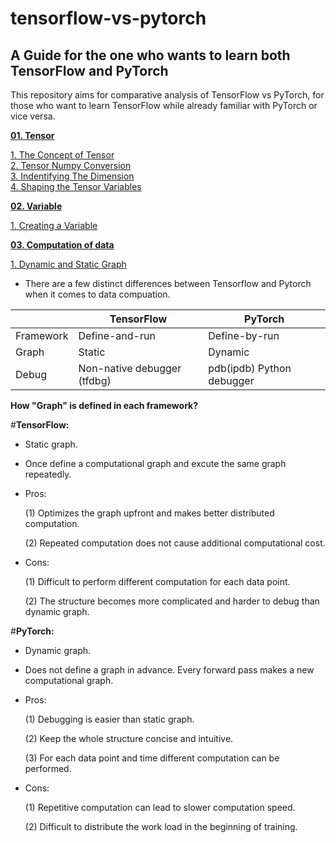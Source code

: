 # tensorflow-vs-pytorch

## A Guide for the one who wants to learn both TensorFlow and PyTorch

This repository aims for comparative analysis of TensorFlow vs PyTorch, for those who want to learn TensorFlow while already familiar with PyTorch or vice versa.

[**01. Tensor**](https://github.com/tango4j/tensorflow-vs-pytorch/blob/master/markdown/01_tensor.md#01-tensor)  

[1. The Concept of Tensor](https://github.com/tango4j/tensorflow-vs-pytorch/blob/master/markdown/01_tensor.md#1-the-concept-of-tensor)  
[2. Tensor Numpy Conversion](https://github.com/tango4j/tensorflow-vs-pytorch/blob/master/markdown/01_tensor.md#2-tensor-numpy-conversion)  
[3. Indentifying The Dimension](https://github.com/tango4j/tensorflow-vs-pytorch/blob/master/markdown/01_tensor.md#3-indentifying-the-dimension)  
[4. Shaping the Tensor Variables](https://github.com/tango4j/tensorflow-vs-pytorch/blob/master/markdown/01_tensor.md#4-shaping-the-tensor-variables)  

[**02. Variable**](https://github.com/tango4j/tensorflow-vs-pytorch/blob/master/markdown/02_variable.md#02-variables-)

[1. Creating a Variable](https://github.com/tango4j/tensorflow-vs-pytorch/blob/master/markdown/02_variable.md#1-creating-a-variable)

[**03. Computation of data**](https://github.com/tango4j/tensorflow-vs-pytorch/blob/master/markdown/03_computation_of_data.md#03-computaion-of-data)

[1. Dynamic and Static Graph](https://github.com/tango4j/tensorflow-vs-pytorch/blob/master/markdown/03_computation_of_data.md#1-dynamic-and-static-graph)

- There are a few distinct differences between Tensorflow and Pytorch when it comes to data compuation.


|               | TensorFlow      | PyTorch        |
|---------------|-----------------|----------------|
| Framework     | Define-and-run  | Define-by-run  |
| Graph         | Static | Dynamic|
| Debug         | Non-native debugger (tfdbg) |pdb(ipdb) Python debugger|

**How "Graph" is defined in each framework?**

#**TensorFlow:** 

- Static graph.

- Once define a computational graph and excute the same graph repeatedly.

- Pros: 

    (1) Optimizes the graph upfront and makes better distributed computation.
    
    (2) Repeated computation does not cause additional computational cost.


- Cons: 

    (1) Difficult to perform different computation for each data point.
    
    (2) The structure becomes more complicated and harder to debug than dynamic graph. 


#**PyTorch:** 

- Dynamic graph.

- Does not define a graph in advance. Every forward pass makes a new computational graph.

- Pros: 

    (1) Debugging is easier than static graph.
    
    (2) Keep the whole structure concise and intuitive. 
    
    (3) For each data point and time different computation can be performed.
    
    
- Cons: 

    (1) Repetitive computation can lead to slower computation speed. 
    
    (2) Difficult to distribute the work load in the beginning of training.
    
   
